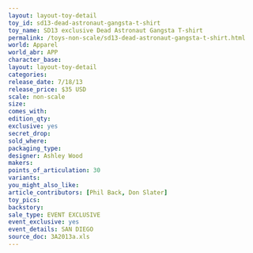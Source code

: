 ```yaml
---
layout: layout-toy-detail 
toy_id: sd13-dead-astronaut-gangsta-t-shirt
toy_name: SD13 exclusive Dead Astronaut Gangsta T-shirt
permalink: /toys-non-scale/sd13-dead-astronaut-gangsta-t-shirt.html
world: Apparel
world_abr: APP 
character_base: 
layout: layout-toy-detail
categories: 
release_date: 7/18/13
release_price: $35 USD
scale: non-scale
size: 
comes_with: 
edition_qty: 
exclusive: yes
secret_drop: 
sold_where: 
packaging_type: 
designer: Ashley Wood
makers: 
points_of_articulation: 30
variants: 
you_might_also_like: 
article_contributors: [Phil Back, Don Slater]
toy_pics: 
backstory: 
sale_type: EVENT EXCLUSIVE
event_exclusive: yes
event_details: SAN DIEGO
source_doc: 3A2013a.xls
---
```

